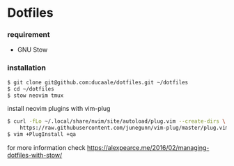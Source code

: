 # Dotfiles

### requirement
- GNU Stow

### installation
```bash
$ git clone git@github.com:ducaale/dotfiles.git ~/dotfiles
$ cd ~/dotfiles
$ stow neovim tmux
```

install neovim plugins with vim-plug
````bash
$ curl -fLo ~/.local/share/nvim/site/autoload/plug.vim --create-dirs \
    https://raw.githubusercontent.com/junegunn/vim-plug/master/plug.vim
$ vim +PlugInstall +qa
`````

for more information check https://alexpearce.me/2016/02/managing-dotfiles-with-stow/
